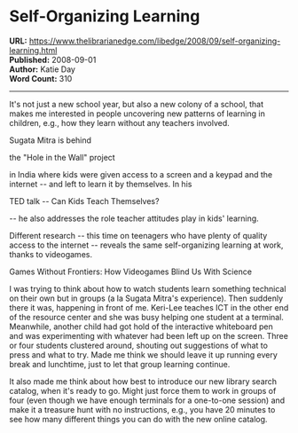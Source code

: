 # Self-Organizing Learning

**URL:** https://www.thelibrarianedge.com/libedge/2008/09/self-organizing-learning.html  
**Published:** 2008-09-01  
**Author:** Katie Day  
**Word Count:** 310

---

It's not just a new school year, but also a new colony of a school, that makes me interested in people uncovering new patterns of learning in children, e.g., how they learn without any teachers involved.

Sugata Mitra is behind

the "Hole in the Wall" project

in India where kids were given access to a screen and a keypad and the internet -- and left to learn it by themselves.  In his

TED talk -- Can Kids Teach Themselves?

-- he also addresses the role teacher attitudes play in kids' learning.

Different research -- this time on teenagers who have plenty of quality access to the internet -- reveals the same self-organizing learning at work, thanks to videogames.

Games Without Frontiers: How Videogames Blind Us With Science

I was trying to think about how to watch students learn something technical on their own but in groups (a la Sugata Mitra's experience).  Then suddenly there it was, happening in front of me.  Keri-Lee teaches ICT in the other end of the resource center and she was busy helping one student at a terminal.  Meanwhile, another child had got hold of the interactive whiteboard pen and was experimenting with whatever had been left up on the screen.  Three or four students clustered around, shouting out suggestions of what to press and what to try.  Made me think we should leave it up running every break and lunchtime, just to let that group learning continue.

It also made me think about how best to introduce our new library search catalog, when it's ready to go.  Might just force them to work in groups of four (even though we have enough terminals for a one-to-one session) and make it a treasure hunt with no instructions, e.g., you have 20 minutes to see how many different things you can do with the new online catalog.
